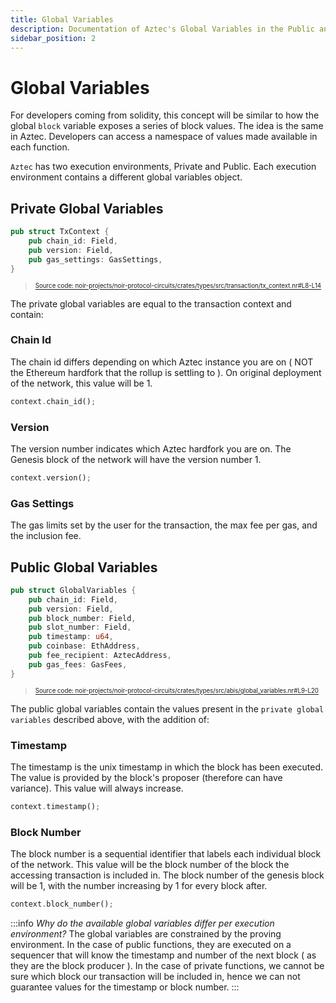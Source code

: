 ```yaml
---
title: Global Variables
description: Documentation of Aztec's Global Variables in the Public and Private Contexts
sidebar_position: 2
---
```


# Global Variables

For developers coming from solidity, this concept will be similar to how the global `block` variable exposes a series of block values. The idea is the same in Aztec. Developers can access a namespace of values made available in each function.

`Aztec` has two execution environments, Private and Public. Each execution environment contains a different global variables object.

## Private Global Variables

```rust title="tx-context" showLineNumbers
pub struct TxContext {
    pub chain_id: Field,
    pub version: Field,
    pub gas_settings: GasSettings,
}
```
> <sup><sub><a href="https://github.com/AztecProtocol/aztec-packages/blob/v0.88.0/noir-projects/noir-protocol-circuits/crates/types/src/transaction/tx_context.nr#L8-L14" target="_blank" rel="noopener noreferrer">Source code: noir-projects/noir-protocol-circuits/crates/types/src/transaction/tx_context.nr#L8-L14</a></sub></sup>


The private global variables are equal to the transaction context and contain:

### Chain Id

The chain id differs depending on which Aztec instance you are on ( NOT the Ethereum hardfork that the rollup is settling to ). On original deployment of the network, this value will be 1.

```rust
context.chain_id();
```

### Version

The version number indicates which Aztec hardfork you are on. The Genesis block of the network will have the version number 1.

```rust
context.version();
```

### Gas Settings

The gas limits set by the user for the transaction, the max fee per gas, and the inclusion fee.

## Public Global Variables

```rust title="global-variables" showLineNumbers
pub struct GlobalVariables {
    pub chain_id: Field,
    pub version: Field,
    pub block_number: Field,
    pub slot_number: Field,
    pub timestamp: u64,
    pub coinbase: EthAddress,
    pub fee_recipient: AztecAddress,
    pub gas_fees: GasFees,
}
```
> <sup><sub><a href="https://github.com/AztecProtocol/aztec-packages/blob/v0.88.0/noir-projects/noir-protocol-circuits/crates/types/src/abis/global_variables.nr#L9-L20" target="_blank" rel="noopener noreferrer">Source code: noir-projects/noir-protocol-circuits/crates/types/src/abis/global_variables.nr#L9-L20</a></sub></sup>


The public global variables contain the values present in the `private global variables` described above, with the addition of:

### Timestamp

The timestamp is the unix timestamp in which the block has been executed. The value is provided by the block's proposer (therefore can have variance). This value will always increase.

```rust
context.timestamp();
```

### Block Number

The block number is a sequential identifier that labels each individual block of the network. This value will be the block number of the block the accessing transaction is included in.
The block number of the genesis block will be 1, with the number increasing by 1 for every block after.

```rust
context.block_number();
```

:::info _Why do the available global variables differ per execution environment?_
The global variables are constrained by the proving environment. In the case of public functions, they are executed on a sequencer that will know the timestamp and number of the next block ( as they are the block producer ).
In the case of private functions, we cannot be sure which block our transaction will be included in, hence we can not guarantee values for the timestamp or block number.
:::
